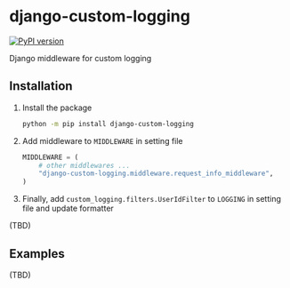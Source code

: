 # django-custom-logging

[![PyPI version](https://badge.fury.io/py/django-custom-logging.svg)](https://badge.fury.io/py/django-custom-logging)

Django middleware for custom logging

## Installation
1. Install the package
    ```sh
    python -m pip install django-custom-logging
    ```
1. Add middleware to `MIDDLEWARE` in setting file
    ```python
    MIDDLEWARE = (
        # other middlewares ...
        "django-custom-logging.middleware.request_info_middleware",
    )
    ```
1. Finally, add `custom_logging.filters.UserIdFilter` to `LOGGING` in setting file and update formatter

(TBD)

## Examples
(TBD)
